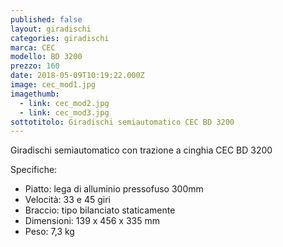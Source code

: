 ```yaml
---
published: false
layout: giradischi
categories: giradischi
marca: CEC
modello: BD 3200
prezzo: 160
date: 2018-05-09T10:19:22.000Z
image: cec_mod1.jpg
imagethumb:
  - link: cec_mod2.jpg
  - link: cec_mod3.jpg
sottotitolo: Giradischi semiautomatico CEC BD 3200
---
```

Giradischi semiautomatico con trazione a cinghia CEC BD 3200

Specifiche:
- Piatto: lega di alluminio pressofuso 300mm
- Velocità: 33 e 45 giri
- Braccio: tipo bilanciato staticamente
- Dimensioni: 139 x 456 x 335 mm
- Peso: 7,3 kg
